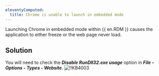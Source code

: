 ```yaml
---
eleventyComputed:
  title: Chrome is unable to launch in embedded mode
---
```

Launching Chrome in embedded mode within {{ en.RDM }} causes the application to either freeze or the web page never load.
## Solution
You will need to check the ***Disable RunDll32.exe usage*** option in ***File - Options - Types - Website***.
![!!KB4003](https://webdevolutions.azureedge.net/docs/en/kb/KB4003.png)

